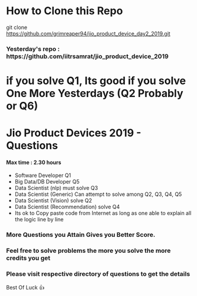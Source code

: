 # How to Clone this Repo


git clone https://github.com/grimreaper94/jio_product_device_day2_2019.git


<h3>Yesterday's repo : https://github.com/iitrsamrat/jio_product_device_2019 </h3>

# if you solve Q1, Its good if you solve One More Yesterdays (Q2 Probably or Q6)

# Jio Product Devices 2019 - Questions



#### Max time : 2.30 hours

- Software Developer Q1
- Big Data/DB Developer Q5
- Data Scientist (nlp) must solve Q3
- Data Scientist (Generic) Can attempt to solve among Q2, Q3, Q4, Q5
- Data Scientist (Vision) solve Q2
- Data Scientist (Recommendation) solve Q4
- Its ok to Copy paste code from Internet as long as one able to explain all the logic line by line

### More Questions you Attain Gives you Better Score.
### Feel free to solve problems the more you solve the more credits you get



### Please visit respective directory of questions to get the details


 

Best Of Luck :+1: 
    
